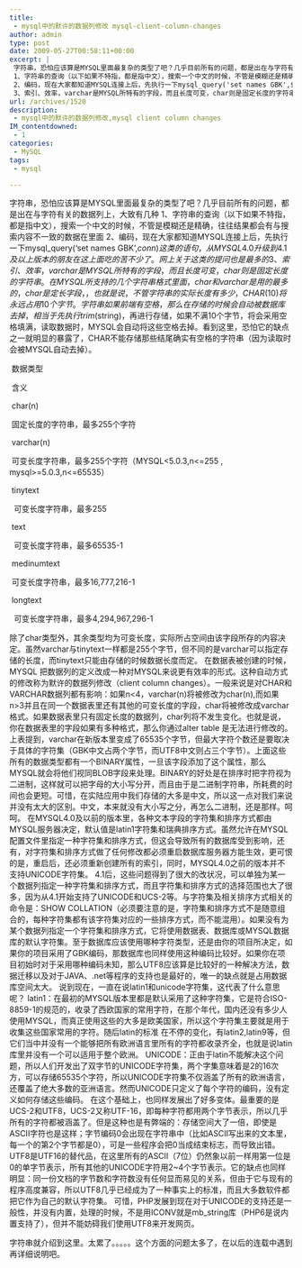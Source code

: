 ```yaml
---
title:
 - mysql中的默许的数据列修改 mysql-client-column-changes
author: admin
type: post
date: 2009-05-27T00:58:11+00:00
excerpt: |
 字符串，恐怕应该算是MYSQL里面最复杂的类型了吧？几乎目前所有的问题，都是出在与字符有关的数据列上，大致有几种
 1、字符串的查询（以下如果不特指，都是指中文），搜索一个中文的时候，不管是模糊还是精确，往往结果都会有与搜索内容不一致的数据在里面
 2、编码，现在大家都知道MYSQL连接上后，先执行一下mysql_query('set names GBK',$conn)这类的语句，从MYSQL4.0升级到4.1及以上版本的朋友在这上面吃的苦不少了。网上关于这类的提问也是最多的
 3、索引、效率，varchar是MYSQL所特有的字段，而且长度可变，char则是固定长度的字符串。
url: /archives/1520
description:
 - mysql中的默许的数据列修改,mysql client column changes
IM_contentdowned:
 - 1
categories:
 - MySQL
tags:
 - mysql

---
```

字符串，恐怕应该算是MYSQL里面最复杂的类型了吧？几乎目前所有的问题，都是出在与字符有关的数据列上，大致有几种
1、字符串的查询（以下如果不特指，都是指中文），搜索一个中文的时候，不管是模糊还是精确，往往结果都会有与搜索内容不一致的数据在里面
2、编码，现在大家都知道MYSQL连接上后，先执行一下mysql_query(‘set names GBK’,$conn)这类的语句，从MYSQL4.0升级到4.1及以上版本的朋友在这上面吃的苦不少了。网上关于这类的提问也是最多的
3、索引、效率，varchar是MYSQL所特有的字段，而且长度可变，char则是固定长度的字符串。
在MYSQL所支持的几个字符串格式里面，char和varchar是用的最多的，char是定长字段，，也就是说，不管字符串的实际长度有多少，CHAR(10)将永远占用10个字节。字符串如果前端有空格，那么在存储的时候会自动被数据库去掉，相当于先执行trim($string)，再进行存储，如果不满10个字节，将会采用空格填满，读取数据时，MYSQL会自动将这些空格去掉。看到这里，恐怕它的缺点之一就明显的暴露了，CHAR不能存储那些结尾确实有空格的字符串（因为读取时会被MYSQL自动去掉）。

  数据类型

  含义

  char(n)

  固定长度的字符串，最多255个字符

  varchar(n)

  可变长度字符串，最多255个字符（MYSQL<5.0.3,n<=255 , mysql>=5.0.3,n<=65535）

  tinytext

   可变长度字符串，最多255

  text

   可变长度字符串，最多65535-1

  medinumtext

  可变长度字符串，最多16,777,216-1

  longtext

   可变长度字符串，最多4,294,967,296-1


除了char类型外，其余类型均为可变长度，实际所占空间由该字段所存的内容决定。虽然varchar与tinytext一样都是255个字节，但不同的是varchar可以指定存储的长度，而tinytext只能由存储的时候数据长度而定。
在数据表被创建的时候，MYSQL 把数据列的定义改成一种对MYSQL来说更有效率的形式。这种自动方式的修改称为默许的数据列修改（client column changes）。一般来说是对CHAR和VARCHAR数据列都有影响：如果n<4，varchar(n)将被修改为char(n),而如果n>3并且在同一个数据表里还有其他的可变长度的字段，char将被修改成varchar格式。如果数据表里只有固定长度的数据列，char列将不发生变化。也就是说，你在数据表里的字段如果有多种格式，那么你通过alter table 是无法进行修改的。
上表提到，varchar在新版本里变成了65535个字节，但最大字符个数还是要取决于具体的字符集（GBK中文占两个字节，而UTF8中文则占三个字节）。上面这些所有的数据类型都有一个BINARY属性，一旦该字段添加了这个属性，那么MYSQL就会将他们视同BLOB字段来处理。BINARY的好处是在排序时把字符视为二进制，这样就可以把字母的大小写分开，而且由于是二进制字符串，所耗费的时间也会更短。可惜，在实陆应用中我们存储的大多是中文，所以这一点对我们来说并没有太大的区别。中文，本来就没有大小写之分，再怎么二进制，还是那样。呵呵。
在MYSQL4.0及以前的版本里，各种文本字段的字符集和排序方式都由MYSQL服务器决定，默认值是latin1字符集和瑞典排序方式。虽然允许在MYSQL配置文件里指定一种字符集和排序方式，但这会导致所有的数据库受到影响，还有，对字符集和排序方式做了任何修改都必须重启数据库服务器方能生效，更可恨的是，重启后，还必须重新创建所有的索引，同时，MYSQL4.0之前的版本并不支持UNICODE字符集。
4.1后，这些问题得到了很大的改状况，可以单独为某一个数据列指定一种字符集和排序方式，而且字符集和排序方式的选择范围也大了很多，因为从4.1开始支持了UNICODE和UCS-2等。与字符集及相关排序方式相关的命令是：SHOW COLLATION（必须要注意的是，字符集和排序方式不是随意组合的，每种字符集都有该字符集对应的一些排序方式，而不能混用）。如果没有为某个数据列指定一个字符集和排序方式，它将使用数据表、数据库或MYSQL数据库的默认字符集。至于数据库应该使用哪种字符类型，还是由你的项目所决定，如果你的项目采用了GBK编码，那数据库也同样使用这种编码比较好。如果你在项目初始时对于采用哪种编码未知，那么UTF8应该算是比较好的一种解决方法，数据迁移以及对于JAVA、.net等程序的支持也是最好的，唯一的缺点就是占用数据库空间太大。
说到现在，一直在说latin1和unicode字符集，这代表了什么意思呢？
latin1：在最初的MYSQL版本里都是默认采用了这种字符集，它是符合ISO-8859-1的规范的，收录了西欧国家的常用字符，在那个年代，国内还没有多少人使用MYSQL，而真正使用这些的大多是欧美国家，所以这个字符集主要就是用于收集这些国家常用的字符。随后latin的标准 在不停的变化，有latin2,latin9等，但它们当中并没有一个能够把所有欧洲语言里所有的字符都收录齐全，也就是说latin库里并没有一个可以适用于整个欧洲。
UNICODE：正由于latin不能解决这个问题，所以人们开发出了双字节的UNICODE字符集，两个字集意味着是2的16次方，可以存储65535个字符，所以UNICODE字符集不仅涵盖了所有的欧洲语言，还覆盖了绝大多数的亚洲语言。然而UNICODE只定义了每个字符的编码，没有定义如何存储这些编码。
在这个基础上，也同样发展出了好多变体。最重要的是UCS-2和UTF8，UCS-2又称UTF-16，即每种字符都用两个字节表示，所以几乎所有的字符都被涵盖了。但是这种也是有弊端的：存储空间大了一倍，即使是ASCII字符也是这样；字节编码0会出现在字符串中（比如ASCII写出来的文本里，每一个的第2个字节都是0），可是一些程序会把0当成结束标志，而导致出错。
UTF8是UTF16的替代品，在这里所有的ASCII（7位）仍然象以前一样用第一位是0的单字节表示，所有其他的UNICODE字符用2~4个字节表示。它的缺点也同样明显：同一份文档的字节数和字符数没有任何显而易见的关系，但由于它与现有的程序高度兼容，所以UTF8几乎已经成为了一种事实上的标准，而且大多数软件都把它作为自己的默认字符集。
可惜，PHP发展到现在对于UNICODE的支持还是一般性，并没有内置，处理的时候，不是用ICONV就是mb_string库（PHP6是说内置支持了），但并不能妨碍我们使用UTF8来开发网页。

字符串就介绍到这里。太累了。。。。。这个方面的问题太多了，在以后的连载中遇到再详细说明吧。